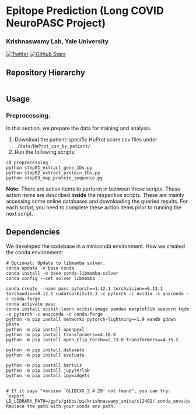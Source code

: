 # Epitope Prediction (Long COVID NeuroPASC Project)
### Krishnaswamy Lab, Yale University
[![Twitter](https://img.shields.io/twitter/follow/KrishnaswamyLab.svg?style=social&label=Follow)](https://twitter.com/KrishnaswamyLab)
[![Github Stars](https://img.shields.io/github/stars/ChenLiu-1996/Epitope_LongCOVID.svg?style=social&label=Stars)](https://github.com/ChenLiu-1996/Epitope_LongCOVID/)


## Repository Hierarchy
```
```

## Usage
### Preprocessing.
In this section, we prepare the data for training and analysis.
1. Download the patient-specific HuProt score csv files under `./data/HuProt_csv_by_patient/`
2. Run the following scripts:
```
cd preprocessing
python step01_extract_gene_IDs.py
python step02_extract_protein_IDs.py
python step03_map_protein_sequence.py
```
**Note:** There are action items to perform in between these scripts. These action items are described **inside** the respective scripts. These are mainly accessing some online databases and downloading the queried results. For each script, you need to complete these action items prior to running the next script.


<!-- ### Misc: ProtBERT embedding.
This is some miscellaneous work.

1. We looked at some pre-trained embeddings and see if it can correlate to REAP scores after neural network regression.
2. We performed graph smoothing on the REAP scores.
3. We used a neural network to predict REAP scores after smoothing from pre-trained embeddings.

```
python plot_ProtBERT_embeddings.py

python train_reg_with_ProtBERT_embeddings.py --lr 1e-3 --wd 1e-4
python train_reg_with_ProtBERT_embeddings.py --lr 1e-3 --wd 1e-4 --plot --run_count 11
``` -->



## Dependencies
We developed the codebase in a miniconda environment.
How we created the conda environment:
```
# Optional: Update to libmamba solver.
conda update -n base conda
conda install -n base conda-libmamba-solver
conda config --set solver libmamba

conda create --name pasc pytorch==1.12.1 torchvision==0.13.1 torchaudio==0.12.1 cudatoolkit=11.3 -c pytorch -c nvidia -c anaconda -c conda-forge
conda activate pasc
conda install scikit-learn scikit-image pandas matplotlib seaborn tqdm -c pytorch -c anaconda -c conda-forge
python -m pip install networkx pytorch-lightning==1.9 wandb gdown phate
python -m pip install openpyxl
python -m pip install transformers==4.18.0
python -m pip install open_clip_torch==2.23.0 transformers==4.35.2

python -m pip install datasets
python -m pip install evaluate

python -m pip install bertviz
python -m pip install jupyterlab
python -m pip install ipywidgets


# If it says "version `GLIBCXX_3.4.29' not found", you can try:
`export LD_LIBRARY_PATH=/gpfs/gibbs/pi/krishnaswamy_smita/cl2482/.conda_envs/pasc/lib/:$LD_LIBRARY_PATH`
Replace the path with your conda env path.

```

